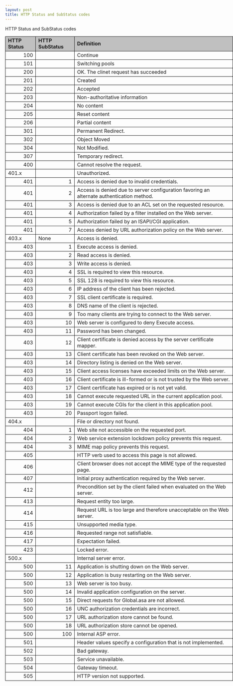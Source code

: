 ```yaml
---
layout: post
title: HTTP Status and SubStatus codes
---
```


HTTP Status and SubStatus codes

<table style="WIDTH: 549pt; BORDER-COLLAPSE: collapse" border="0" cellspacing="0" cellpadding="0" width="731" x:str="">
    <colgroup><col style="WIDTH: 63pt; mso-width-source: userset; mso-width-alt: 3072" width="84" /><col style="WIDTH: 83pt; mso-width-source: userset; mso-width-alt: 4022" width="110" /><col style="WIDTH: 403pt; mso-width-source: userset; mso-width-alt: 19638" width="537" /></colgroup>
    <tbody>
        <tr style="HEIGHT: 12.75pt" height="17">
            <td style="BORDER-BOTTOM: windowtext 0.5pt solid; BORDER-LEFT: windowtext 0.5pt solid; BACKGROUND-COLOR: silver; WIDTH: 63pt; HEIGHT: 12.75pt; BORDER-TOP: windowtext 0.5pt solid; BORDER-RIGHT: windowtext 0.5pt solid" class="xl25" height="17" width="84"><strong>HTTP Status</strong></td>
            <td style="BORDER-BOTTOM: windowtext 0.5pt solid; BORDER-LEFT: windowtext; BACKGROUND-COLOR: silver; WIDTH: 83pt; BORDER-TOP: windowtext 0.5pt solid; BORDER-RIGHT: windowtext 0.5pt solid" class="xl25" width="110"><strong>HTTP SubStatus</strong></td>
            <td style="BORDER-BOTTOM: windowtext 0.5pt solid; BORDER-LEFT: windowtext; BACKGROUND-COLOR: silver; WIDTH: 403pt; BORDER-TOP: windowtext 0.5pt solid; BORDER-RIGHT: windowtext 0.5pt solid" class="xl25" width="537"><strong>Definition</strong></td>
        </tr>
        <tr style="HEIGHT: 12.75pt" height="17">
            <td style="BORDER-BOTTOM: windowtext 0.5pt solid; BORDER-LEFT: windowtext 0.5pt solid; BACKGROUND-COLOR: transparent; HEIGHT: 12.75pt; BORDER-TOP: windowtext; BORDER-RIGHT: windowtext 0.5pt solid" class="xl24" height="17" align="right" x:num="">100</td>
            <td style="BORDER-BOTTOM: windowtext 0.5pt solid; BORDER-LEFT: windowtext; BACKGROUND-COLOR: transparent; BORDER-TOP: windowtext; BORDER-RIGHT: windowtext 0.5pt solid" class="xl24"> </td>
            <td style="BORDER-BOTTOM: windowtext 0.5pt solid; BORDER-LEFT: windowtext; BACKGROUND-COLOR: transparent; BORDER-TOP: windowtext; BORDER-RIGHT: windowtext 0.5pt solid" class="xl24">Continue</td>
        </tr>
        <tr style="HEIGHT: 12.75pt" height="17">
            <td style="BORDER-BOTTOM: windowtext 0.5pt solid; BORDER-LEFT: windowtext 0.5pt solid; BACKGROUND-COLOR: transparent; HEIGHT: 12.75pt; BORDER-TOP: windowtext; BORDER-RIGHT: windowtext 0.5pt solid" class="xl24" height="17" align="right" x:num="">101</td>
            <td style="BORDER-BOTTOM: windowtext 0.5pt solid; BORDER-LEFT: windowtext; BACKGROUND-COLOR: transparent; BORDER-TOP: windowtext; BORDER-RIGHT: windowtext 0.5pt solid" class="xl24"> </td>
            <td style="BORDER-BOTTOM: windowtext 0.5pt solid; BORDER-LEFT: windowtext; BACKGROUND-COLOR: transparent; BORDER-TOP: windowtext; BORDER-RIGHT: windowtext 0.5pt solid" class="xl24">Switching pools</td>
        </tr>
        <tr style="HEIGHT: 12.75pt" height="17">
            <td style="BORDER-BOTTOM: windowtext 0.5pt solid; BORDER-LEFT: windowtext 0.5pt solid; BACKGROUND-COLOR: transparent; HEIGHT: 12.75pt; BORDER-TOP: windowtext; BORDER-RIGHT: windowtext 0.5pt solid" class="xl24" height="17" align="right" x:num="">200</td>
            <td style="BORDER-BOTTOM: windowtext 0.5pt solid; BORDER-LEFT: windowtext; BACKGROUND-COLOR: transparent; BORDER-TOP: windowtext; BORDER-RIGHT: windowtext 0.5pt solid" class="xl24"> </td>
            <td style="BORDER-BOTTOM: windowtext 0.5pt solid; BORDER-LEFT: windowtext; BACKGROUND-COLOR: transparent; BORDER-TOP: windowtext; BORDER-RIGHT: windowtext 0.5pt solid" class="xl24">OK.<span style="mso-spacerun: yes">  </span>The clinet request has succeeded</td>
        </tr>
        <tr style="HEIGHT: 12.75pt" height="17">
            <td style="BORDER-BOTTOM: windowtext 0.5pt solid; BORDER-LEFT: windowtext 0.5pt solid; BACKGROUND-COLOR: transparent; HEIGHT: 12.75pt; BORDER-TOP: windowtext; BORDER-RIGHT: windowtext 0.5pt solid" class="xl24" height="17" align="right" x:num="">201</td>
            <td style="BORDER-BOTTOM: windowtext 0.5pt solid; BORDER-LEFT: windowtext; BACKGROUND-COLOR: transparent; BORDER-TOP: windowtext; BORDER-RIGHT: windowtext 0.5pt solid" class="xl24"> </td>
            <td style="BORDER-BOTTOM: windowtext 0.5pt solid; BORDER-LEFT: windowtext; BACKGROUND-COLOR: transparent; BORDER-TOP: windowtext; BORDER-RIGHT: windowtext 0.5pt solid" class="xl24">Created</td>
        </tr>
        <tr style="HEIGHT: 12.75pt" height="17">
            <td style="BORDER-BOTTOM: windowtext 0.5pt solid; BORDER-LEFT: windowtext 0.5pt solid; BACKGROUND-COLOR: transparent; HEIGHT: 12.75pt; BORDER-TOP: windowtext; BORDER-RIGHT: windowtext 0.5pt solid" class="xl24" height="17" align="right" x:num="">202</td>
            <td style="BORDER-BOTTOM: windowtext 0.5pt solid; BORDER-LEFT: windowtext; BACKGROUND-COLOR: transparent; BORDER-TOP: windowtext; BORDER-RIGHT: windowtext 0.5pt solid" class="xl24"> </td>
            <td style="BORDER-BOTTOM: windowtext 0.5pt solid; BORDER-LEFT: windowtext; BACKGROUND-COLOR: transparent; BORDER-TOP: windowtext; BORDER-RIGHT: windowtext 0.5pt solid" class="xl24">Accepted</td>
        </tr>
        <tr style="HEIGHT: 12.75pt" height="17">
            <td style="BORDER-BOTTOM: windowtext 0.5pt solid; BORDER-LEFT: windowtext 0.5pt solid; BACKGROUND-COLOR: transparent; HEIGHT: 12.75pt; BORDER-TOP: windowtext; BORDER-RIGHT: windowtext 0.5pt solid" class="xl24" height="17" align="right" x:num="">203</td>
            <td style="BORDER-BOTTOM: windowtext 0.5pt solid; BORDER-LEFT: windowtext; BACKGROUND-COLOR: transparent; BORDER-TOP: windowtext; BORDER-RIGHT: windowtext 0.5pt solid" class="xl24"> </td>
            <td style="BORDER-BOTTOM: windowtext 0.5pt solid; BORDER-LEFT: windowtext; BACKGROUND-COLOR: transparent; BORDER-TOP: windowtext; BORDER-RIGHT: windowtext 0.5pt solid" class="xl24">Non-authoritative information</td>
        </tr>
        <tr style="HEIGHT: 12.75pt" height="17">
            <td style="BORDER-BOTTOM: windowtext 0.5pt solid; BORDER-LEFT: windowtext 0.5pt solid; BACKGROUND-COLOR: transparent; HEIGHT: 12.75pt; BORDER-TOP: windowtext; BORDER-RIGHT: windowtext 0.5pt solid" class="xl24" height="17" align="right" x:num="">204</td>
            <td style="BORDER-BOTTOM: windowtext 0.5pt solid; BORDER-LEFT: windowtext; BACKGROUND-COLOR: transparent; BORDER-TOP: windowtext; BORDER-RIGHT: windowtext 0.5pt solid" class="xl24"> </td>
            <td style="BORDER-BOTTOM: windowtext 0.5pt solid; BORDER-LEFT: windowtext; BACKGROUND-COLOR: transparent; BORDER-TOP: windowtext; BORDER-RIGHT: windowtext 0.5pt solid" class="xl24">No content</td>
        </tr>
        <tr style="HEIGHT: 12.75pt" height="17">
            <td style="BORDER-BOTTOM: windowtext 0.5pt solid; BORDER-LEFT: windowtext 0.5pt solid; BACKGROUND-COLOR: transparent; HEIGHT: 12.75pt; BORDER-TOP: windowtext; BORDER-RIGHT: windowtext 0.5pt solid" class="xl24" height="17" align="right" x:num="">205</td>
            <td style="BORDER-BOTTOM: windowtext 0.5pt solid; BORDER-LEFT: windowtext; BACKGROUND-COLOR: transparent; BORDER-TOP: windowtext; BORDER-RIGHT: windowtext 0.5pt solid" class="xl24"> </td>
            <td style="BORDER-BOTTOM: windowtext 0.5pt solid; BORDER-LEFT: windowtext; BACKGROUND-COLOR: transparent; BORDER-TOP: windowtext; BORDER-RIGHT: windowtext 0.5pt solid" class="xl24">Reset content</td>
        </tr>
        <tr style="HEIGHT: 12.75pt" height="17">
            <td style="BORDER-BOTTOM: windowtext 0.5pt solid; BORDER-LEFT: windowtext 0.5pt solid; BACKGROUND-COLOR: transparent; HEIGHT: 12.75pt; BORDER-TOP: windowtext; BORDER-RIGHT: windowtext 0.5pt solid" class="xl24" height="17" align="right" x:num="">206</td>
            <td style="BORDER-BOTTOM: windowtext 0.5pt solid; BORDER-LEFT: windowtext; BACKGROUND-COLOR: transparent; BORDER-TOP: windowtext; BORDER-RIGHT: windowtext 0.5pt solid" class="xl24"> </td>
            <td style="BORDER-BOTTOM: windowtext 0.5pt solid; BORDER-LEFT: windowtext; BACKGROUND-COLOR: transparent; BORDER-TOP: windowtext; BORDER-RIGHT: windowtext 0.5pt solid" class="xl24">Partial content</td>
        </tr>
        <tr style="HEIGHT: 12.75pt" height="17">
            <td style="BORDER-BOTTOM: windowtext 0.5pt solid; BORDER-LEFT: windowtext 0.5pt solid; BACKGROUND-COLOR: transparent; HEIGHT: 12.75pt; BORDER-TOP: windowtext; BORDER-RIGHT: windowtext 0.5pt solid" class="xl24" height="17" align="right" x:num="">301</td>
            <td style="BORDER-BOTTOM: windowtext 0.5pt solid; BORDER-LEFT: windowtext; BACKGROUND-COLOR: transparent; BORDER-TOP: windowtext; BORDER-RIGHT: windowtext 0.5pt solid" class="xl24"> </td>
            <td style="BORDER-BOTTOM: windowtext 0.5pt solid; BORDER-LEFT: windowtext; BACKGROUND-COLOR: transparent; BORDER-TOP: windowtext; BORDER-RIGHT: windowtext 0.5pt solid" class="xl24"><span style="mso-spacerun: yes"> </span>Permanent Redirect.</td>
        </tr>
        <tr style="HEIGHT: 12.75pt" height="17">
            <td style="BORDER-BOTTOM: windowtext 0.5pt solid; BORDER-LEFT: windowtext 0.5pt solid; BACKGROUND-COLOR: transparent; HEIGHT: 12.75pt; BORDER-TOP: windowtext; BORDER-RIGHT: windowtext 0.5pt solid" class="xl24" height="17" align="right" x:num="">302</td>
            <td style="BORDER-BOTTOM: windowtext 0.5pt solid; BORDER-LEFT: windowtext; BACKGROUND-COLOR: transparent; BORDER-TOP: windowtext; BORDER-RIGHT: windowtext 0.5pt solid" class="xl24"> </td>
            <td style="BORDER-BOTTOM: windowtext 0.5pt solid; BORDER-LEFT: windowtext; BACKGROUND-COLOR: transparent; BORDER-TOP: windowtext; BORDER-RIGHT: windowtext 0.5pt solid" class="xl24"><span style="mso-spacerun: yes"> </span>Object Moved</td>
        </tr>
        <tr style="HEIGHT: 12.75pt" height="17">
            <td style="BORDER-BOTTOM: windowtext 0.5pt solid; BORDER-LEFT: windowtext 0.5pt solid; BACKGROUND-COLOR: transparent; HEIGHT: 12.75pt; BORDER-TOP: windowtext; BORDER-RIGHT: windowtext 0.5pt solid" class="xl24" height="17" align="right" x:num="">304</td>
            <td style="BORDER-BOTTOM: windowtext 0.5pt solid; BORDER-LEFT: windowtext; BACKGROUND-COLOR: transparent; BORDER-TOP: windowtext; BORDER-RIGHT: windowtext 0.5pt solid" class="xl24"> </td>
            <td style="BORDER-BOTTOM: windowtext 0.5pt solid; BORDER-LEFT: windowtext; BACKGROUND-COLOR: transparent; BORDER-TOP: windowtext; BORDER-RIGHT: windowtext 0.5pt solid" class="xl24"><span style="mso-spacerun: yes"> </span>Not Modified.</td>
        </tr>
        <tr style="HEIGHT: 12.75pt" height="17">
            <td style="BORDER-BOTTOM: windowtext 0.5pt solid; BORDER-LEFT: windowtext 0.5pt solid; BACKGROUND-COLOR: transparent; HEIGHT: 12.75pt; BORDER-TOP: windowtext; BORDER-RIGHT: windowtext 0.5pt solid" class="xl24" height="17" align="right" x:num="">307</td>
            <td style="BORDER-BOTTOM: windowtext 0.5pt solid; BORDER-LEFT: windowtext; BACKGROUND-COLOR: transparent; BORDER-TOP: windowtext; BORDER-RIGHT: windowtext 0.5pt solid" class="xl24"> </td>
            <td style="BORDER-BOTTOM: windowtext 0.5pt solid; BORDER-LEFT: windowtext; BACKGROUND-COLOR: transparent; BORDER-TOP: windowtext; BORDER-RIGHT: windowtext 0.5pt solid" class="xl24"><span style="mso-spacerun: yes"> </span>Temporary redirect.</td>
        </tr>
        <tr style="HEIGHT: 12.75pt" height="17">
            <td style="BORDER-BOTTOM: windowtext 0.5pt solid; BORDER-LEFT: windowtext 0.5pt solid; BACKGROUND-COLOR: transparent; HEIGHT: 12.75pt; BORDER-TOP: windowtext; BORDER-RIGHT: windowtext 0.5pt solid" class="xl24" height="17" align="right" x:num="">400</td>
            <td style="BORDER-BOTTOM: windowtext 0.5pt solid; BORDER-LEFT: windowtext; BACKGROUND-COLOR: transparent; BORDER-TOP: windowtext; BORDER-RIGHT: windowtext 0.5pt solid" class="xl24"><span style="mso-spacerun: yes"> </span></td>
            <td style="BORDER-BOTTOM: windowtext 0.5pt solid; BORDER-LEFT: windowtext; BACKGROUND-COLOR: transparent; BORDER-TOP: windowtext; BORDER-RIGHT: windowtext 0.5pt solid" class="xl24"><span style="mso-spacerun: yes"> </span>Cannot resolve the request.</td>
        </tr>
        <tr style="HEIGHT: 12.75pt" height="17">
            <td style="BORDER-BOTTOM: windowtext 0.5pt solid; BORDER-LEFT: windowtext 0.5pt solid; BACKGROUND-COLOR: transparent; HEIGHT: 12.75pt; BORDER-TOP: windowtext; BORDER-RIGHT: windowtext 0.5pt solid" class="xl24" height="17">401.x</td>
            <td style="BORDER-BOTTOM: windowtext 0.5pt solid; BORDER-LEFT: windowtext; BACKGROUND-COLOR: transparent; BORDER-TOP: windowtext; BORDER-RIGHT: windowtext 0.5pt solid" class="xl24"> </td>
            <td style="BORDER-BOTTOM: windowtext 0.5pt solid; BORDER-LEFT: windowtext; BACKGROUND-COLOR: transparent; BORDER-TOP: windowtext; BORDER-RIGHT: windowtext 0.5pt solid" class="xl24"><span style="mso-spacerun: yes"> </span>Unauthorized.</td>
        </tr>
        <tr style="HEIGHT: 12.75pt" height="17">
            <td style="BORDER-BOTTOM: windowtext 0.5pt solid; BORDER-LEFT: windowtext 0.5pt solid; BACKGROUND-COLOR: transparent; HEIGHT: 12.75pt; BORDER-TOP: windowtext; BORDER-RIGHT: windowtext 0.5pt solid" class="xl24" height="17" align="right" x:num="">401</td>
            <td style="BORDER-BOTTOM: windowtext 0.5pt solid; BORDER-LEFT: windowtext; BACKGROUND-COLOR: transparent; BORDER-TOP: windowtext; BORDER-RIGHT: windowtext 0.5pt solid" class="xl24" align="right" x:num="">1</td>
            <td style="BORDER-BOTTOM: windowtext 0.5pt solid; BORDER-LEFT: windowtext; BACKGROUND-COLOR: transparent; BORDER-TOP: windowtext; BORDER-RIGHT: windowtext 0.5pt solid" class="xl24"><span style="mso-spacerun: yes"> </span>Access is denied due to invalid credentials.</td>
        </tr>
        <tr style="HEIGHT: 12.75pt" height="17">
            <td style="BORDER-BOTTOM: windowtext 0.5pt solid; BORDER-LEFT: windowtext 0.5pt solid; BACKGROUND-COLOR: transparent; HEIGHT: 12.75pt; BORDER-TOP: windowtext; BORDER-RIGHT: windowtext 0.5pt solid" class="xl24" height="17" align="right" x:num="">401</td>
            <td style="BORDER-BOTTOM: windowtext 0.5pt solid; BORDER-LEFT: windowtext; BACKGROUND-COLOR: transparent; BORDER-TOP: windowtext; BORDER-RIGHT: windowtext 0.5pt solid" class="xl24" align="right" x:num="">2</td>
            <td style="BORDER-BOTTOM: windowtext 0.5pt solid; BORDER-LEFT: windowtext; BACKGROUND-COLOR: transparent; BORDER-TOP: windowtext; BORDER-RIGHT: windowtext 0.5pt solid" class="xl24"><span style="mso-spacerun: yes"> </span>Access is denied due to server configuration favoring an alternate authentication method.</td>
        </tr>
        <tr style="HEIGHT: 12.75pt" height="17">
            <td style="BORDER-BOTTOM: windowtext 0.5pt solid; BORDER-LEFT: windowtext 0.5pt solid; BACKGROUND-COLOR: transparent; HEIGHT: 12.75pt; BORDER-TOP: windowtext; BORDER-RIGHT: windowtext 0.5pt solid" class="xl24" height="17" align="right" x:num="">401</td>
            <td style="BORDER-BOTTOM: windowtext 0.5pt solid; BORDER-LEFT: windowtext; BACKGROUND-COLOR: transparent; BORDER-TOP: windowtext; BORDER-RIGHT: windowtext 0.5pt solid" class="xl24" align="right" x:num="">3</td>
            <td style="BORDER-BOTTOM: windowtext 0.5pt solid; BORDER-LEFT: windowtext; BACKGROUND-COLOR: transparent; BORDER-TOP: windowtext; BORDER-RIGHT: windowtext 0.5pt solid" class="xl24"><span style="mso-spacerun: yes"> </span>Access is denied due to an ACL set on the requested resource.</td>
        </tr>
        <tr style="HEIGHT: 12.75pt" height="17">
            <td style="BORDER-BOTTOM: windowtext 0.5pt solid; BORDER-LEFT: windowtext 0.5pt solid; BACKGROUND-COLOR: transparent; HEIGHT: 12.75pt; BORDER-TOP: windowtext; BORDER-RIGHT: windowtext 0.5pt solid" class="xl24" height="17" align="right" x:num="">401</td>
            <td style="BORDER-BOTTOM: windowtext 0.5pt solid; BORDER-LEFT: windowtext; BACKGROUND-COLOR: transparent; BORDER-TOP: windowtext; BORDER-RIGHT: windowtext 0.5pt solid" class="xl24" align="right" x:num="">4</td>
            <td style="BORDER-BOTTOM: windowtext 0.5pt solid; BORDER-LEFT: windowtext; BACKGROUND-COLOR: transparent; BORDER-TOP: windowtext; BORDER-RIGHT: windowtext 0.5pt solid" class="xl24"><span style="mso-spacerun: yes"> </span>Authorization failed by a filter installed on the Web server.</td>
        </tr>
        <tr style="HEIGHT: 12.75pt" height="17">
            <td style="BORDER-BOTTOM: windowtext 0.5pt solid; BORDER-LEFT: windowtext 0.5pt solid; BACKGROUND-COLOR: transparent; HEIGHT: 12.75pt; BORDER-TOP: windowtext; BORDER-RIGHT: windowtext 0.5pt solid" class="xl24" height="17" align="right" x:num="">401</td>
            <td style="BORDER-BOTTOM: windowtext 0.5pt solid; BORDER-LEFT: windowtext; BACKGROUND-COLOR: transparent; BORDER-TOP: windowtext; BORDER-RIGHT: windowtext 0.5pt solid" class="xl24" align="right" x:num="">5</td>
            <td style="BORDER-BOTTOM: windowtext 0.5pt solid; BORDER-LEFT: windowtext; BACKGROUND-COLOR: transparent; BORDER-TOP: windowtext; BORDER-RIGHT: windowtext 0.5pt solid" class="xl24"><span style="mso-spacerun: yes"> </span>Authorization failed by an ISAPI/CGI application.</td>
        </tr>
        <tr style="HEIGHT: 12.75pt" height="17">
            <td style="BORDER-BOTTOM: windowtext 0.5pt solid; BORDER-LEFT: windowtext 0.5pt solid; BACKGROUND-COLOR: transparent; HEIGHT: 12.75pt; BORDER-TOP: windowtext; BORDER-RIGHT: windowtext 0.5pt solid" class="xl24" height="17" align="right" x:num="">401</td>
            <td style="BORDER-BOTTOM: windowtext 0.5pt solid; BORDER-LEFT: windowtext; BACKGROUND-COLOR: transparent; BORDER-TOP: windowtext; BORDER-RIGHT: windowtext 0.5pt solid" class="xl24" align="right" x:num="">7</td>
            <td style="BORDER-BOTTOM: windowtext 0.5pt solid; BORDER-LEFT: windowtext; BACKGROUND-COLOR: transparent; BORDER-TOP: windowtext; BORDER-RIGHT: windowtext 0.5pt solid" class="xl24"><span style="mso-spacerun: yes"> </span>Access denied by URL authorization policy on the Web server.</td>
        </tr>
        <tr style="HEIGHT: 12.75pt" height="17">
            <td style="BORDER-BOTTOM: windowtext 0.5pt solid; BORDER-LEFT: windowtext 0.5pt solid; BACKGROUND-COLOR: transparent; HEIGHT: 12.75pt; BORDER-TOP: windowtext; BORDER-RIGHT: windowtext 0.5pt solid" class="xl24" height="17">403.x</td>
            <td style="BORDER-BOTTOM: windowtext 0.5pt solid; BORDER-LEFT: windowtext; BACKGROUND-COLOR: transparent; BORDER-TOP: windowtext; BORDER-RIGHT: windowtext 0.5pt solid" class="xl24">None</td>
            <td style="BORDER-BOTTOM: windowtext 0.5pt solid; BORDER-LEFT: windowtext; BACKGROUND-COLOR: transparent; BORDER-TOP: windowtext; BORDER-RIGHT: windowtext 0.5pt solid" class="xl24"><span style="mso-spacerun: yes"> </span>Access is denied.</td>
        </tr>
        <tr style="HEIGHT: 12.75pt" height="17">
            <td style="BORDER-BOTTOM: windowtext 0.5pt solid; BORDER-LEFT: windowtext 0.5pt solid; BACKGROUND-COLOR: transparent; HEIGHT: 12.75pt; BORDER-TOP: windowtext; BORDER-RIGHT: windowtext 0.5pt solid" class="xl24" height="17" align="right" x:num="">403</td>
            <td style="BORDER-BOTTOM: windowtext 0.5pt solid; BORDER-LEFT: windowtext; BACKGROUND-COLOR: transparent; BORDER-TOP: windowtext; BORDER-RIGHT: windowtext 0.5pt solid" class="xl24" align="right" x:num="">1</td>
            <td style="BORDER-BOTTOM: windowtext 0.5pt solid; BORDER-LEFT: windowtext; BACKGROUND-COLOR: transparent; BORDER-TOP: windowtext; BORDER-RIGHT: windowtext 0.5pt solid" class="xl24"><span style="mso-spacerun: yes"> </span>Execute access is denied.</td>
        </tr>
        <tr style="HEIGHT: 12.75pt" height="17">
            <td style="BORDER-BOTTOM: windowtext 0.5pt solid; BORDER-LEFT: windowtext 0.5pt solid; BACKGROUND-COLOR: transparent; HEIGHT: 12.75pt; BORDER-TOP: windowtext; BORDER-RIGHT: windowtext 0.5pt solid" class="xl24" height="17" align="right" x:num="">403</td>
            <td style="BORDER-BOTTOM: windowtext 0.5pt solid; BORDER-LEFT: windowtext; BACKGROUND-COLOR: transparent; BORDER-TOP: windowtext; BORDER-RIGHT: windowtext 0.5pt solid" class="xl24" align="right" x:num="">2</td>
            <td style="BORDER-BOTTOM: windowtext 0.5pt solid; BORDER-LEFT: windowtext; BACKGROUND-COLOR: transparent; BORDER-TOP: windowtext; BORDER-RIGHT: windowtext 0.5pt solid" class="xl24"><span style="mso-spacerun: yes"> </span>Read access is denied.</td>
        </tr>
        <tr style="HEIGHT: 12.75pt" height="17">
            <td style="BORDER-BOTTOM: windowtext 0.5pt solid; BORDER-LEFT: windowtext 0.5pt solid; BACKGROUND-COLOR: transparent; HEIGHT: 12.75pt; BORDER-TOP: windowtext; BORDER-RIGHT: windowtext 0.5pt solid" class="xl24" height="17" align="right" x:num="">403</td>
            <td style="BORDER-BOTTOM: windowtext 0.5pt solid; BORDER-LEFT: windowtext; BACKGROUND-COLOR: transparent; BORDER-TOP: windowtext; BORDER-RIGHT: windowtext 0.5pt solid" class="xl24" align="right" x:num="">3</td>
            <td style="BORDER-BOTTOM: windowtext 0.5pt solid; BORDER-LEFT: windowtext; BACKGROUND-COLOR: transparent; BORDER-TOP: windowtext; BORDER-RIGHT: windowtext 0.5pt solid" class="xl24"><span style="mso-spacerun: yes"> </span>Write access is denied.</td>
        </tr>
        <tr style="HEIGHT: 12.75pt" height="17">
            <td style="BORDER-BOTTOM: windowtext 0.5pt solid; BORDER-LEFT: windowtext 0.5pt solid; BACKGROUND-COLOR: transparent; HEIGHT: 12.75pt; BORDER-TOP: windowtext; BORDER-RIGHT: windowtext 0.5pt solid" class="xl24" height="17" align="right" x:num="">403</td>
            <td style="BORDER-BOTTOM: windowtext 0.5pt solid; BORDER-LEFT: windowtext; BACKGROUND-COLOR: transparent; BORDER-TOP: windowtext; BORDER-RIGHT: windowtext 0.5pt solid" class="xl24" align="right" x:num="">4</td>
            <td style="BORDER-BOTTOM: windowtext 0.5pt solid; BORDER-LEFT: windowtext; BACKGROUND-COLOR: transparent; BORDER-TOP: windowtext; BORDER-RIGHT: windowtext 0.5pt solid" class="xl24"><span style="mso-spacerun: yes"> </span>SSL is required to view this resource.</td>
        </tr>
        <tr style="HEIGHT: 12.75pt" height="17">
            <td style="BORDER-BOTTOM: windowtext 0.5pt solid; BORDER-LEFT: windowtext 0.5pt solid; BACKGROUND-COLOR: transparent; HEIGHT: 12.75pt; BORDER-TOP: windowtext; BORDER-RIGHT: windowtext 0.5pt solid" class="xl24" height="17" align="right" x:num="">403</td>
            <td style="BORDER-BOTTOM: windowtext 0.5pt solid; BORDER-LEFT: windowtext; BACKGROUND-COLOR: transparent; BORDER-TOP: windowtext; BORDER-RIGHT: windowtext 0.5pt solid" class="xl24" align="right" x:num="">5</td>
            <td style="BORDER-BOTTOM: windowtext 0.5pt solid; BORDER-LEFT: windowtext; BACKGROUND-COLOR: transparent; BORDER-TOP: windowtext; BORDER-RIGHT: windowtext 0.5pt solid" class="xl24"><span style="mso-spacerun: yes"> </span>SSL 128 is required to view this resource.</td>
        </tr>
        <tr style="HEIGHT: 12.75pt" height="17">
            <td style="BORDER-BOTTOM: windowtext 0.5pt solid; BORDER-LEFT: windowtext 0.5pt solid; BACKGROUND-COLOR: transparent; HEIGHT: 12.75pt; BORDER-TOP: windowtext; BORDER-RIGHT: windowtext 0.5pt solid" class="xl24" height="17" align="right" x:num="">403</td>
            <td style="BORDER-BOTTOM: windowtext 0.5pt solid; BORDER-LEFT: windowtext; BACKGROUND-COLOR: transparent; BORDER-TOP: windowtext; BORDER-RIGHT: windowtext 0.5pt solid" class="xl24" align="right" x:num="">6</td>
            <td style="BORDER-BOTTOM: windowtext 0.5pt solid; BORDER-LEFT: windowtext; BACKGROUND-COLOR: transparent; BORDER-TOP: windowtext; BORDER-RIGHT: windowtext 0.5pt solid" class="xl24"><span style="mso-spacerun: yes"> </span>IP address of the client has been rejected.</td>
        </tr>
        <tr style="HEIGHT: 12.75pt" height="17">
            <td style="BORDER-BOTTOM: windowtext 0.5pt solid; BORDER-LEFT: windowtext 0.5pt solid; BACKGROUND-COLOR: transparent; HEIGHT: 12.75pt; BORDER-TOP: windowtext; BORDER-RIGHT: windowtext 0.5pt solid" class="xl24" height="17" align="right" x:num="">403</td>
            <td style="BORDER-BOTTOM: windowtext 0.5pt solid; BORDER-LEFT: windowtext; BACKGROUND-COLOR: transparent; BORDER-TOP: windowtext; BORDER-RIGHT: windowtext 0.5pt solid" class="xl24" align="right" x:num="">7</td>
            <td style="BORDER-BOTTOM: windowtext 0.5pt solid; BORDER-LEFT: windowtext; BACKGROUND-COLOR: transparent; BORDER-TOP: windowtext; BORDER-RIGHT: windowtext 0.5pt solid" class="xl24"><span style="mso-spacerun: yes"> </span>SSL client certificate is required.</td>
        </tr>
        <tr style="HEIGHT: 12.75pt" height="17">
            <td style="BORDER-BOTTOM: windowtext 0.5pt solid; BORDER-LEFT: windowtext 0.5pt solid; BACKGROUND-COLOR: transparent; HEIGHT: 12.75pt; BORDER-TOP: windowtext; BORDER-RIGHT: windowtext 0.5pt solid" class="xl24" height="17" align="right" x:num="">403</td>
            <td style="BORDER-BOTTOM: windowtext 0.5pt solid; BORDER-LEFT: windowtext; BACKGROUND-COLOR: transparent; BORDER-TOP: windowtext; BORDER-RIGHT: windowtext 0.5pt solid" class="xl24" align="right" x:num="">8</td>
            <td style="BORDER-BOTTOM: windowtext 0.5pt solid; BORDER-LEFT: windowtext; BACKGROUND-COLOR: transparent; BORDER-TOP: windowtext; BORDER-RIGHT: windowtext 0.5pt solid" class="xl24"><span style="mso-spacerun: yes"> </span>DNS name of the client is rejected.</td>
        </tr>
        <tr style="HEIGHT: 12.75pt" height="17">
            <td style="BORDER-BOTTOM: windowtext 0.5pt solid; BORDER-LEFT: windowtext 0.5pt solid; BACKGROUND-COLOR: transparent; HEIGHT: 12.75pt; BORDER-TOP: windowtext; BORDER-RIGHT: windowtext 0.5pt solid" class="xl24" height="17" align="right" x:num="">403</td>
            <td style="BORDER-BOTTOM: windowtext 0.5pt solid; BORDER-LEFT: windowtext; BACKGROUND-COLOR: transparent; BORDER-TOP: windowtext; BORDER-RIGHT: windowtext 0.5pt solid" class="xl24" align="right" x:num="">9</td>
            <td style="BORDER-BOTTOM: windowtext 0.5pt solid; BORDER-LEFT: windowtext; BACKGROUND-COLOR: transparent; BORDER-TOP: windowtext; BORDER-RIGHT: windowtext 0.5pt solid" class="xl24"><span style="mso-spacerun: yes"> </span>Too many clients are trying to connect to the Web server.</td>
        </tr>
        <tr style="HEIGHT: 12.75pt" height="17">
            <td style="BORDER-BOTTOM: windowtext 0.5pt solid; BORDER-LEFT: windowtext 0.5pt solid; BACKGROUND-COLOR: transparent; HEIGHT: 12.75pt; BORDER-TOP: windowtext; BORDER-RIGHT: windowtext 0.5pt solid" class="xl24" height="17" align="right" x:num="">403</td>
            <td style="BORDER-BOTTOM: windowtext 0.5pt solid; BORDER-LEFT: windowtext; BACKGROUND-COLOR: transparent; BORDER-TOP: windowtext; BORDER-RIGHT: windowtext 0.5pt solid" class="xl24" align="right" x:num="">10</td>
            <td style="BORDER-BOTTOM: windowtext 0.5pt solid; BORDER-LEFT: windowtext; BACKGROUND-COLOR: transparent; BORDER-TOP: windowtext; BORDER-RIGHT: windowtext 0.5pt solid" class="xl24"><span style="mso-spacerun: yes"> </span>Web server is configured to deny Execute access.</td>
        </tr>
        <tr style="HEIGHT: 12.75pt" height="17">
            <td style="BORDER-BOTTOM: windowtext 0.5pt solid; BORDER-LEFT: windowtext 0.5pt solid; BACKGROUND-COLOR: transparent; HEIGHT: 12.75pt; BORDER-TOP: windowtext; BORDER-RIGHT: windowtext 0.5pt solid" class="xl24" height="17" align="right" x:num="">403</td>
            <td style="BORDER-BOTTOM: windowtext 0.5pt solid; BORDER-LEFT: windowtext; BACKGROUND-COLOR: transparent; BORDER-TOP: windowtext; BORDER-RIGHT: windowtext 0.5pt solid" class="xl24" align="right" x:num="">11</td>
            <td style="BORDER-BOTTOM: windowtext 0.5pt solid; BORDER-LEFT: windowtext; BACKGROUND-COLOR: transparent; BORDER-TOP: windowtext; BORDER-RIGHT: windowtext 0.5pt solid" class="xl24"><span style="mso-spacerun: yes"> </span>Password has been changed.</td>
        </tr>
        <tr style="HEIGHT: 12.75pt" height="17">
            <td style="BORDER-BOTTOM: windowtext 0.5pt solid; BORDER-LEFT: windowtext 0.5pt solid; BACKGROUND-COLOR: transparent; HEIGHT: 12.75pt; BORDER-TOP: windowtext; BORDER-RIGHT: windowtext 0.5pt solid" class="xl24" height="17" align="right" x:num="">403</td>
            <td style="BORDER-BOTTOM: windowtext 0.5pt solid; BORDER-LEFT: windowtext; BACKGROUND-COLOR: transparent; BORDER-TOP: windowtext; BORDER-RIGHT: windowtext 0.5pt solid" class="xl24" align="right" x:num="">12</td>
            <td style="BORDER-BOTTOM: windowtext 0.5pt solid; BORDER-LEFT: windowtext; BACKGROUND-COLOR: transparent; BORDER-TOP: windowtext; BORDER-RIGHT: windowtext 0.5pt solid" class="xl24"><span style="mso-spacerun: yes"> </span>Client certificate is denied access by the server certificate mapper.</td>
        </tr>
        <tr style="HEIGHT: 12.75pt" height="17">
            <td style="BORDER-BOTTOM: windowtext 0.5pt solid; BORDER-LEFT: windowtext 0.5pt solid; BACKGROUND-COLOR: transparent; HEIGHT: 12.75pt; BORDER-TOP: windowtext; BORDER-RIGHT: windowtext 0.5pt solid" class="xl24" height="17" align="right" x:num="">403</td>
            <td style="BORDER-BOTTOM: windowtext 0.5pt solid; BORDER-LEFT: windowtext; BACKGROUND-COLOR: transparent; BORDER-TOP: windowtext; BORDER-RIGHT: windowtext 0.5pt solid" class="xl24" align="right" x:num="">13</td>
            <td style="BORDER-BOTTOM: windowtext 0.5pt solid; BORDER-LEFT: windowtext; BACKGROUND-COLOR: transparent; BORDER-TOP: windowtext; BORDER-RIGHT: windowtext 0.5pt solid" class="xl24"><span style="mso-spacerun: yes"> </span>Client certificate has been revoked on the Web server.</td>
        </tr>
        <tr style="HEIGHT: 12.75pt" height="17">
            <td style="BORDER-BOTTOM: windowtext 0.5pt solid; BORDER-LEFT: windowtext 0.5pt solid; BACKGROUND-COLOR: transparent; HEIGHT: 12.75pt; BORDER-TOP: windowtext; BORDER-RIGHT: windowtext 0.5pt solid" class="xl24" height="17" align="right" x:num="">403</td>
            <td style="BORDER-BOTTOM: windowtext 0.5pt solid; BORDER-LEFT: windowtext; BACKGROUND-COLOR: transparent; BORDER-TOP: windowtext; BORDER-RIGHT: windowtext 0.5pt solid" class="xl24" align="right" x:num="">14</td>
            <td style="BORDER-BOTTOM: windowtext 0.5pt solid; BORDER-LEFT: windowtext; BACKGROUND-COLOR: transparent; BORDER-TOP: windowtext; BORDER-RIGHT: windowtext 0.5pt solid" class="xl24"><span style="mso-spacerun: yes"> </span>Directory listing is denied on the Web server.</td>
        </tr>
        <tr style="HEIGHT: 12.75pt" height="17">
            <td style="BORDER-BOTTOM: windowtext 0.5pt solid; BORDER-LEFT: windowtext 0.5pt solid; BACKGROUND-COLOR: transparent; HEIGHT: 12.75pt; BORDER-TOP: windowtext; BORDER-RIGHT: windowtext 0.5pt solid" class="xl24" height="17" align="right" x:num="">403</td>
            <td style="BORDER-BOTTOM: windowtext 0.5pt solid; BORDER-LEFT: windowtext; BACKGROUND-COLOR: transparent; BORDER-TOP: windowtext; BORDER-RIGHT: windowtext 0.5pt solid" class="xl24" align="right" x:num="">15</td>
            <td style="BORDER-BOTTOM: windowtext 0.5pt solid; BORDER-LEFT: windowtext; BACKGROUND-COLOR: transparent; BORDER-TOP: windowtext; BORDER-RIGHT: windowtext 0.5pt solid" class="xl24"><span style="mso-spacerun: yes"> </span>Client access licenses have exceeded limits on the Web server.</td>
        </tr>
        <tr style="HEIGHT: 12.75pt" height="17">
            <td style="BORDER-BOTTOM: windowtext 0.5pt solid; BORDER-LEFT: windowtext 0.5pt solid; BACKGROUND-COLOR: transparent; HEIGHT: 12.75pt; BORDER-TOP: windowtext; BORDER-RIGHT: windowtext 0.5pt solid" class="xl24" height="17" align="right" x:num="">403</td>
            <td style="BORDER-BOTTOM: windowtext 0.5pt solid; BORDER-LEFT: windowtext; BACKGROUND-COLOR: transparent; BORDER-TOP: windowtext; BORDER-RIGHT: windowtext 0.5pt solid" class="xl24" align="right" x:num="">16</td>
            <td style="BORDER-BOTTOM: windowtext 0.5pt solid; BORDER-LEFT: windowtext; BACKGROUND-COLOR: transparent; BORDER-TOP: windowtext; BORDER-RIGHT: windowtext 0.5pt solid" class="xl24"><span style="mso-spacerun: yes"> </span>Client certificate is ill-formed or is not trusted by the Web server.</td>
        </tr>
        <tr style="HEIGHT: 12.75pt" height="17">
            <td style="BORDER-BOTTOM: windowtext 0.5pt solid; BORDER-LEFT: windowtext 0.5pt solid; BACKGROUND-COLOR: transparent; HEIGHT: 12.75pt; BORDER-TOP: windowtext; BORDER-RIGHT: windowtext 0.5pt solid" class="xl24" height="17" align="right" x:num="">403</td>
            <td style="BORDER-BOTTOM: windowtext 0.5pt solid; BORDER-LEFT: windowtext; BACKGROUND-COLOR: transparent; BORDER-TOP: windowtext; BORDER-RIGHT: windowtext 0.5pt solid" class="xl24" align="right" x:num="">17</td>
            <td style="BORDER-BOTTOM: windowtext 0.5pt solid; BORDER-LEFT: windowtext; BACKGROUND-COLOR: transparent; BORDER-TOP: windowtext; BORDER-RIGHT: windowtext 0.5pt solid" class="xl24"><span style="mso-spacerun: yes"> </span>Client certificate has expired or is not yet valid.</td>
        </tr>
        <tr style="HEIGHT: 12.75pt" height="17">
            <td style="BORDER-BOTTOM: windowtext 0.5pt solid; BORDER-LEFT: windowtext 0.5pt solid; BACKGROUND-COLOR: transparent; HEIGHT: 12.75pt; BORDER-TOP: windowtext; BORDER-RIGHT: windowtext 0.5pt solid" class="xl24" height="17" align="right" x:num="">403</td>
            <td style="BORDER-BOTTOM: windowtext 0.5pt solid; BORDER-LEFT: windowtext; BACKGROUND-COLOR: transparent; BORDER-TOP: windowtext; BORDER-RIGHT: windowtext 0.5pt solid" class="xl24" align="right" x:num="">18</td>
            <td style="BORDER-BOTTOM: windowtext 0.5pt solid; BORDER-LEFT: windowtext; BACKGROUND-COLOR: transparent; BORDER-TOP: windowtext; BORDER-RIGHT: windowtext 0.5pt solid" class="xl24"><span style="mso-spacerun: yes"> </span>Cannot execute requested URL in the current application pool.</td>
        </tr>
        <tr style="HEIGHT: 12.75pt" height="17">
            <td style="BORDER-BOTTOM: windowtext 0.5pt solid; BORDER-LEFT: windowtext 0.5pt solid; BACKGROUND-COLOR: transparent; HEIGHT: 12.75pt; BORDER-TOP: windowtext; BORDER-RIGHT: windowtext 0.5pt solid" class="xl24" height="17" align="right" x:num="">403</td>
            <td style="BORDER-BOTTOM: windowtext 0.5pt solid; BORDER-LEFT: windowtext; BACKGROUND-COLOR: transparent; BORDER-TOP: windowtext; BORDER-RIGHT: windowtext 0.5pt solid" class="xl24" align="right" x:num="">19</td>
            <td style="BORDER-BOTTOM: windowtext 0.5pt solid; BORDER-LEFT: windowtext; BACKGROUND-COLOR: transparent; BORDER-TOP: windowtext; BORDER-RIGHT: windowtext 0.5pt solid" class="xl24"><span style="mso-spacerun: yes"> </span>Cannot execute CGIs for the client in this application pool.</td>
        </tr>
        <tr style="HEIGHT: 12.75pt" height="17">
            <td style="BORDER-BOTTOM: windowtext 0.5pt solid; BORDER-LEFT: windowtext 0.5pt solid; BACKGROUND-COLOR: transparent; HEIGHT: 12.75pt; BORDER-TOP: windowtext; BORDER-RIGHT: windowtext 0.5pt solid" class="xl24" height="17" align="right" x:num="">403</td>
            <td style="BORDER-BOTTOM: windowtext 0.5pt solid; BORDER-LEFT: windowtext; BACKGROUND-COLOR: transparent; BORDER-TOP: windowtext; BORDER-RIGHT: windowtext 0.5pt solid" class="xl24" align="right" x:num="">20</td>
            <td style="BORDER-BOTTOM: windowtext 0.5pt solid; BORDER-LEFT: windowtext; BACKGROUND-COLOR: transparent; BORDER-TOP: windowtext; BORDER-RIGHT: windowtext 0.5pt solid" class="xl24"><span style="mso-spacerun: yes"> </span>Passport logon failed.</td>
        </tr>
        <tr style="HEIGHT: 12.75pt" height="17">
            <td style="BORDER-BOTTOM: windowtext 0.5pt solid; BORDER-LEFT: windowtext 0.5pt solid; BACKGROUND-COLOR: transparent; HEIGHT: 12.75pt; BORDER-TOP: windowtext; BORDER-RIGHT: windowtext 0.5pt solid" class="xl24" height="17">404.x</td>
            <td style="BORDER-BOTTOM: windowtext 0.5pt solid; BORDER-LEFT: windowtext; BACKGROUND-COLOR: transparent; BORDER-TOP: windowtext; BORDER-RIGHT: windowtext 0.5pt solid" class="xl24"> </td>
            <td style="BORDER-BOTTOM: windowtext 0.5pt solid; BORDER-LEFT: windowtext; BACKGROUND-COLOR: transparent; BORDER-TOP: windowtext; BORDER-RIGHT: windowtext 0.5pt solid" class="xl24"><span style="mso-spacerun: yes"> </span>File or directory not found.</td>
        </tr>
        <tr style="HEIGHT: 12.75pt" height="17">
            <td style="BORDER-BOTTOM: windowtext 0.5pt solid; BORDER-LEFT: windowtext 0.5pt solid; BACKGROUND-COLOR: transparent; HEIGHT: 12.75pt; BORDER-TOP: windowtext; BORDER-RIGHT: windowtext 0.5pt solid" class="xl24" height="17" align="right" x:num="">404</td>
            <td style="BORDER-BOTTOM: windowtext 0.5pt solid; BORDER-LEFT: windowtext; BACKGROUND-COLOR: transparent; BORDER-TOP: windowtext; BORDER-RIGHT: windowtext 0.5pt solid" class="xl24" align="right" x:num="">1</td>
            <td style="BORDER-BOTTOM: windowtext 0.5pt solid; BORDER-LEFT: windowtext; BACKGROUND-COLOR: transparent; BORDER-TOP: windowtext; BORDER-RIGHT: windowtext 0.5pt solid" class="xl24"><span style="mso-spacerun: yes"> </span>Web site not accessible on the requested port.</td>
        </tr>
        <tr style="HEIGHT: 12.75pt" height="17">
            <td style="BORDER-BOTTOM: windowtext 0.5pt solid; BORDER-LEFT: windowtext 0.5pt solid; BACKGROUND-COLOR: transparent; HEIGHT: 12.75pt; BORDER-TOP: windowtext; BORDER-RIGHT: windowtext 0.5pt solid" class="xl24" height="17" align="right" x:num="">404</td>
            <td style="BORDER-BOTTOM: windowtext 0.5pt solid; BORDER-LEFT: windowtext; BACKGROUND-COLOR: transparent; BORDER-TOP: windowtext; BORDER-RIGHT: windowtext 0.5pt solid" class="xl24" align="right" x:num="">2</td>
            <td style="BORDER-BOTTOM: windowtext 0.5pt solid; BORDER-LEFT: windowtext; BACKGROUND-COLOR: transparent; BORDER-TOP: windowtext; BORDER-RIGHT: windowtext 0.5pt solid" class="xl24"><span style="mso-spacerun: yes"> </span>Web service extension lockdown policy prevents this request.</td>
        </tr>
        <tr style="HEIGHT: 12.75pt" height="17">
            <td style="BORDER-BOTTOM: windowtext 0.5pt solid; BORDER-LEFT: windowtext 0.5pt solid; BACKGROUND-COLOR: transparent; HEIGHT: 12.75pt; BORDER-TOP: windowtext; BORDER-RIGHT: windowtext 0.5pt solid" class="xl24" height="17" align="right" x:num="">404</td>
            <td style="BORDER-BOTTOM: windowtext 0.5pt solid; BORDER-LEFT: windowtext; BACKGROUND-COLOR: transparent; BORDER-TOP: windowtext; BORDER-RIGHT: windowtext 0.5pt solid" class="xl24" align="right" x:num="">3</td>
            <td style="BORDER-BOTTOM: windowtext 0.5pt solid; BORDER-LEFT: windowtext; BACKGROUND-COLOR: transparent; BORDER-TOP: windowtext; BORDER-RIGHT: windowtext 0.5pt solid" class="xl24"><span style="mso-spacerun: yes"> </span>MIME map policy prevents this request.</td>
        </tr>
        <tr style="HEIGHT: 12.75pt" height="17">
            <td style="BORDER-BOTTOM: windowtext 0.5pt solid; BORDER-LEFT: windowtext 0.5pt solid; BACKGROUND-COLOR: transparent; HEIGHT: 12.75pt; BORDER-TOP: windowtext; BORDER-RIGHT: windowtext 0.5pt solid" class="xl24" height="17" align="right" x:num="">405</td>
            <td style="BORDER-BOTTOM: windowtext 0.5pt solid; BORDER-LEFT: windowtext; BACKGROUND-COLOR: transparent; BORDER-TOP: windowtext; BORDER-RIGHT: windowtext 0.5pt solid" class="xl24"> </td>
            <td style="BORDER-BOTTOM: windowtext 0.5pt solid; BORDER-LEFT: windowtext; BACKGROUND-COLOR: transparent; BORDER-TOP: windowtext; BORDER-RIGHT: windowtext 0.5pt solid" class="xl24"><span style="mso-spacerun: yes"> </span>HTTP verb used to access this page is not allowed.</td>
        </tr>
        <tr style="HEIGHT: 12.75pt" height="17">
            <td style="BORDER-BOTTOM: windowtext 0.5pt solid; BORDER-LEFT: windowtext 0.5pt solid; BACKGROUND-COLOR: transparent; HEIGHT: 12.75pt; BORDER-TOP: windowtext; BORDER-RIGHT: windowtext 0.5pt solid" class="xl24" height="17" align="right" x:num="">406</td>
            <td style="BORDER-BOTTOM: windowtext 0.5pt solid; BORDER-LEFT: windowtext; BACKGROUND-COLOR: transparent; BORDER-TOP: windowtext; BORDER-RIGHT: windowtext 0.5pt solid" class="xl24"> </td>
            <td style="BORDER-BOTTOM: windowtext 0.5pt solid; BORDER-LEFT: windowtext; BACKGROUND-COLOR: transparent; BORDER-TOP: windowtext; BORDER-RIGHT: windowtext 0.5pt solid" class="xl24"><span style="mso-spacerun: yes"> </span>Client browser does not accept the MIME type of the requested page.</td>
        </tr>
        <tr style="HEIGHT: 12.75pt" height="17">
            <td style="BORDER-BOTTOM: windowtext 0.5pt solid; BORDER-LEFT: windowtext 0.5pt solid; BACKGROUND-COLOR: transparent; HEIGHT: 12.75pt; BORDER-TOP: windowtext; BORDER-RIGHT: windowtext 0.5pt solid" class="xl24" height="17" align="right" x:num="">407</td>
            <td style="BORDER-BOTTOM: windowtext 0.5pt solid; BORDER-LEFT: windowtext; BACKGROUND-COLOR: transparent; BORDER-TOP: windowtext; BORDER-RIGHT: windowtext 0.5pt solid" class="xl24"> </td>
            <td style="BORDER-BOTTOM: windowtext 0.5pt solid; BORDER-LEFT: windowtext; BACKGROUND-COLOR: transparent; BORDER-TOP: windowtext; BORDER-RIGHT: windowtext 0.5pt solid" class="xl24"><span style="mso-spacerun: yes"> </span>Initial proxy authentication required by the Web server.</td>
        </tr>
        <tr style="HEIGHT: 12.75pt" height="17">
            <td style="BORDER-BOTTOM: windowtext 0.5pt solid; BORDER-LEFT: windowtext 0.5pt solid; BACKGROUND-COLOR: transparent; HEIGHT: 12.75pt; BORDER-TOP: windowtext; BORDER-RIGHT: windowtext 0.5pt solid" class="xl24" height="17" align="right" x:num="">412</td>
            <td style="BORDER-BOTTOM: windowtext 0.5pt solid; BORDER-LEFT: windowtext; BACKGROUND-COLOR: transparent; BORDER-TOP: windowtext; BORDER-RIGHT: windowtext 0.5pt solid" class="xl24"> </td>
            <td style="BORDER-BOTTOM: windowtext 0.5pt solid; BORDER-LEFT: windowtext; BACKGROUND-COLOR: transparent; BORDER-TOP: windowtext; BORDER-RIGHT: windowtext 0.5pt solid" class="xl24"><span style="mso-spacerun: yes"> </span>Precondition set by the client failed when evaluated on the Web server.</td>
        </tr>
        <tr style="HEIGHT: 12.75pt" height="17">
            <td style="BORDER-BOTTOM: windowtext 0.5pt solid; BORDER-LEFT: windowtext 0.5pt solid; BACKGROUND-COLOR: transparent; HEIGHT: 12.75pt; BORDER-TOP: windowtext; BORDER-RIGHT: windowtext 0.5pt solid" class="xl24" height="17" align="right" x:num="">413</td>
            <td style="BORDER-BOTTOM: windowtext 0.5pt solid; BORDER-LEFT: windowtext; BACKGROUND-COLOR: transparent; BORDER-TOP: windowtext; BORDER-RIGHT: windowtext 0.5pt solid" class="xl24"> </td>
            <td style="BORDER-BOTTOM: windowtext 0.5pt solid; BORDER-LEFT: windowtext; BACKGROUND-COLOR: transparent; BORDER-TOP: windowtext; BORDER-RIGHT: windowtext 0.5pt solid" class="xl24"><span style="mso-spacerun: yes"> </span>Request entity too large.</td>
        </tr>
        <tr style="HEIGHT: 12.75pt" height="17">
            <td style="BORDER-BOTTOM: windowtext 0.5pt solid; BORDER-LEFT: windowtext 0.5pt solid; BACKGROUND-COLOR: transparent; HEIGHT: 12.75pt; BORDER-TOP: windowtext; BORDER-RIGHT: windowtext 0.5pt solid" class="xl24" height="17" align="right" x:num="">414</td>
            <td style="BORDER-BOTTOM: windowtext 0.5pt solid; BORDER-LEFT: windowtext; BACKGROUND-COLOR: transparent; BORDER-TOP: windowtext; BORDER-RIGHT: windowtext 0.5pt solid" class="xl24"> </td>
            <td style="BORDER-BOTTOM: windowtext 0.5pt solid; BORDER-LEFT: windowtext; BACKGROUND-COLOR: transparent; BORDER-TOP: windowtext; BORDER-RIGHT: windowtext 0.5pt solid" class="xl24"><span style="mso-spacerun: yes"> </span>Request URL is too large and therefore unacceptable on the Web server.</td>
        </tr>
        <tr style="HEIGHT: 12.75pt" height="17">
            <td style="BORDER-BOTTOM: windowtext 0.5pt solid; BORDER-LEFT: windowtext 0.5pt solid; BACKGROUND-COLOR: transparent; HEIGHT: 12.75pt; BORDER-TOP: windowtext; BORDER-RIGHT: windowtext 0.5pt solid" class="xl24" height="17" align="right" x:num="">415</td>
            <td style="BORDER-BOTTOM: windowtext 0.5pt solid; BORDER-LEFT: windowtext; BACKGROUND-COLOR: transparent; BORDER-TOP: windowtext; BORDER-RIGHT: windowtext 0.5pt solid" class="xl24"> </td>
            <td style="BORDER-BOTTOM: windowtext 0.5pt solid; BORDER-LEFT: windowtext; BACKGROUND-COLOR: transparent; BORDER-TOP: windowtext; BORDER-RIGHT: windowtext 0.5pt solid" class="xl24"><span style="mso-spacerun: yes"> </span>Unsupported media type.</td>
        </tr>
        <tr style="HEIGHT: 12.75pt" height="17">
            <td style="BORDER-BOTTOM: windowtext 0.5pt solid; BORDER-LEFT: windowtext 0.5pt solid; BACKGROUND-COLOR: transparent; HEIGHT: 12.75pt; BORDER-TOP: windowtext; BORDER-RIGHT: windowtext 0.5pt solid" class="xl24" height="17" align="right" x:num="">416</td>
            <td style="BORDER-BOTTOM: windowtext 0.5pt solid; BORDER-LEFT: windowtext; BACKGROUND-COLOR: transparent; BORDER-TOP: windowtext; BORDER-RIGHT: windowtext 0.5pt solid" class="xl24"> </td>
            <td style="BORDER-BOTTOM: windowtext 0.5pt solid; BORDER-LEFT: windowtext; BACKGROUND-COLOR: transparent; BORDER-TOP: windowtext; BORDER-RIGHT: windowtext 0.5pt solid" class="xl24"><span style="mso-spacerun: yes"> </span>Requested range not satisfiable.</td>
        </tr>
        <tr style="HEIGHT: 12.75pt" height="17">
            <td style="BORDER-BOTTOM: windowtext 0.5pt solid; BORDER-LEFT: windowtext 0.5pt solid; BACKGROUND-COLOR: transparent; HEIGHT: 12.75pt; BORDER-TOP: windowtext; BORDER-RIGHT: windowtext 0.5pt solid" class="xl24" height="17" align="right" x:num="">417</td>
            <td style="BORDER-BOTTOM: windowtext 0.5pt solid; BORDER-LEFT: windowtext; BACKGROUND-COLOR: transparent; BORDER-TOP: windowtext; BORDER-RIGHT: windowtext 0.5pt solid" class="xl24"> </td>
            <td style="BORDER-BOTTOM: windowtext 0.5pt solid; BORDER-LEFT: windowtext; BACKGROUND-COLOR: transparent; BORDER-TOP: windowtext; BORDER-RIGHT: windowtext 0.5pt solid" class="xl24"><span style="mso-spacerun: yes"> </span>Expectation failed.</td>
        </tr>
        <tr style="HEIGHT: 12.75pt" height="17">
            <td style="BORDER-BOTTOM: windowtext 0.5pt solid; BORDER-LEFT: windowtext 0.5pt solid; BACKGROUND-COLOR: transparent; HEIGHT: 12.75pt; BORDER-TOP: windowtext; BORDER-RIGHT: windowtext 0.5pt solid" class="xl24" height="17" align="right" x:num="">423</td>
            <td style="BORDER-BOTTOM: windowtext 0.5pt solid; BORDER-LEFT: windowtext; BACKGROUND-COLOR: transparent; BORDER-TOP: windowtext; BORDER-RIGHT: windowtext 0.5pt solid" class="xl24"> </td>
            <td style="BORDER-BOTTOM: windowtext 0.5pt solid; BORDER-LEFT: windowtext; BACKGROUND-COLOR: transparent; BORDER-TOP: windowtext; BORDER-RIGHT: windowtext 0.5pt solid" class="xl24"><span style="mso-spacerun: yes"> </span>Locked error.</td>
        </tr>
        <tr style="HEIGHT: 12.75pt" height="17">
            <td style="BORDER-BOTTOM: windowtext 0.5pt solid; BORDER-LEFT: windowtext 0.5pt solid; BACKGROUND-COLOR: transparent; HEIGHT: 12.75pt; BORDER-TOP: windowtext; BORDER-RIGHT: windowtext 0.5pt solid" class="xl24" height="17">500.x</td>
            <td style="BORDER-BOTTOM: windowtext 0.5pt solid; BORDER-LEFT: windowtext; BACKGROUND-COLOR: transparent; BORDER-TOP: windowtext; BORDER-RIGHT: windowtext 0.5pt solid" class="xl24"> </td>
            <td style="BORDER-BOTTOM: windowtext 0.5pt solid; BORDER-LEFT: windowtext; BACKGROUND-COLOR: transparent; BORDER-TOP: windowtext; BORDER-RIGHT: windowtext 0.5pt solid" class="xl24"><span style="mso-spacerun: yes"> </span>Internal server error.</td>
        </tr>
        <tr style="HEIGHT: 12.75pt" height="17">
            <td style="BORDER-BOTTOM: windowtext 0.5pt solid; BORDER-LEFT: windowtext 0.5pt solid; BACKGROUND-COLOR: transparent; HEIGHT: 12.75pt; BORDER-TOP: windowtext; BORDER-RIGHT: windowtext 0.5pt solid" class="xl24" height="17" align="right" x:num="">500</td>
            <td style="BORDER-BOTTOM: windowtext 0.5pt solid; BORDER-LEFT: windowtext; BACKGROUND-COLOR: transparent; BORDER-TOP: windowtext; BORDER-RIGHT: windowtext 0.5pt solid" class="xl24" align="right" x:num="">11</td>
            <td style="BORDER-BOTTOM: windowtext 0.5pt solid; BORDER-LEFT: windowtext; BACKGROUND-COLOR: transparent; BORDER-TOP: windowtext; BORDER-RIGHT: windowtext 0.5pt solid" class="xl24"><span style="mso-spacerun: yes"> </span>Application is shutting down on the Web server.</td>
        </tr>
        <tr style="HEIGHT: 12.75pt" height="17">
            <td style="BORDER-BOTTOM: windowtext 0.5pt solid; BORDER-LEFT: windowtext 0.5pt solid; BACKGROUND-COLOR: transparent; HEIGHT: 12.75pt; BORDER-TOP: windowtext; BORDER-RIGHT: windowtext 0.5pt solid" class="xl24" height="17" align="right" x:num="">500</td>
            <td style="BORDER-BOTTOM: windowtext 0.5pt solid; BORDER-LEFT: windowtext; BACKGROUND-COLOR: transparent; BORDER-TOP: windowtext; BORDER-RIGHT: windowtext 0.5pt solid" class="xl24" align="right" x:num="">12</td>
            <td style="BORDER-BOTTOM: windowtext 0.5pt solid; BORDER-LEFT: windowtext; BACKGROUND-COLOR: transparent; BORDER-TOP: windowtext; BORDER-RIGHT: windowtext 0.5pt solid" class="xl24"><span style="mso-spacerun: yes"> </span>Application is busy restarting on the Web server.</td>
        </tr>
        <tr style="HEIGHT: 12.75pt" height="17">
            <td style="BORDER-BOTTOM: windowtext 0.5pt solid; BORDER-LEFT: windowtext 0.5pt solid; BACKGROUND-COLOR: transparent; HEIGHT: 12.75pt; BORDER-TOP: windowtext; BORDER-RIGHT: windowtext 0.5pt solid" class="xl24" height="17" align="right" x:num="">500</td>
            <td style="BORDER-BOTTOM: windowtext 0.5pt solid; BORDER-LEFT: windowtext; BACKGROUND-COLOR: transparent; BORDER-TOP: windowtext; BORDER-RIGHT: windowtext 0.5pt solid" class="xl24" align="right" x:num="">13</td>
            <td style="BORDER-BOTTOM: windowtext 0.5pt solid; BORDER-LEFT: windowtext; BACKGROUND-COLOR: transparent; BORDER-TOP: windowtext; BORDER-RIGHT: windowtext 0.5pt solid" class="xl24"><span style="mso-spacerun: yes"> </span>Web server is too busy.</td>
        </tr>
        <tr style="HEIGHT: 12.75pt" height="17">
            <td style="BORDER-BOTTOM: windowtext 0.5pt solid; BORDER-LEFT: windowtext 0.5pt solid; BACKGROUND-COLOR: transparent; HEIGHT: 12.75pt; BORDER-TOP: windowtext; BORDER-RIGHT: windowtext 0.5pt solid" class="xl24" height="17" align="right" x:num="">500</td>
            <td style="BORDER-BOTTOM: windowtext 0.5pt solid; BORDER-LEFT: windowtext; BACKGROUND-COLOR: transparent; BORDER-TOP: windowtext; BORDER-RIGHT: windowtext 0.5pt solid" class="xl24" align="right" x:num="">14</td>
            <td style="BORDER-BOTTOM: windowtext 0.5pt solid; BORDER-LEFT: windowtext; BACKGROUND-COLOR: transparent; BORDER-TOP: windowtext; BORDER-RIGHT: windowtext 0.5pt solid" class="xl24"><span style="mso-spacerun: yes"> </span>Invalid application configuration on the server.</td>
        </tr>
        <tr style="HEIGHT: 12.75pt" height="17">
            <td style="BORDER-BOTTOM: windowtext 0.5pt solid; BORDER-LEFT: windowtext 0.5pt solid; BACKGROUND-COLOR: transparent; HEIGHT: 12.75pt; BORDER-TOP: windowtext; BORDER-RIGHT: windowtext 0.5pt solid" class="xl24" height="17" align="right" x:num="">500</td>
            <td style="BORDER-BOTTOM: windowtext 0.5pt solid; BORDER-LEFT: windowtext; BACKGROUND-COLOR: transparent; BORDER-TOP: windowtext; BORDER-RIGHT: windowtext 0.5pt solid" class="xl24" align="right" x:num="">15</td>
            <td style="BORDER-BOTTOM: windowtext 0.5pt solid; BORDER-LEFT: windowtext; BACKGROUND-COLOR: transparent; BORDER-TOP: windowtext; BORDER-RIGHT: windowtext 0.5pt solid" class="xl24"><span style="mso-spacerun: yes"> </span>Direct requests for Global.asa are not allowed.</td>
        </tr>
        <tr style="HEIGHT: 12.75pt" height="17">
            <td style="BORDER-BOTTOM: windowtext 0.5pt solid; BORDER-LEFT: windowtext 0.5pt solid; BACKGROUND-COLOR: transparent; HEIGHT: 12.75pt; BORDER-TOP: windowtext; BORDER-RIGHT: windowtext 0.5pt solid" class="xl24" height="17" align="right" x:num="">500</td>
            <td style="BORDER-BOTTOM: windowtext 0.5pt solid; BORDER-LEFT: windowtext; BACKGROUND-COLOR: transparent; BORDER-TOP: windowtext; BORDER-RIGHT: windowtext 0.5pt solid" class="xl24" align="right" x:num="">16</td>
            <td style="BORDER-BOTTOM: windowtext 0.5pt solid; BORDER-LEFT: windowtext; BACKGROUND-COLOR: transparent; BORDER-TOP: windowtext; BORDER-RIGHT: windowtext 0.5pt solid" class="xl24"><span style="mso-spacerun: yes"> </span>UNC authorization credentials are incorrect.</td>
        </tr>
        <tr style="HEIGHT: 12.75pt" height="17">
            <td style="BORDER-BOTTOM: windowtext 0.5pt solid; BORDER-LEFT: windowtext 0.5pt solid; BACKGROUND-COLOR: transparent; HEIGHT: 12.75pt; BORDER-TOP: windowtext; BORDER-RIGHT: windowtext 0.5pt solid" class="xl24" height="17" align="right" x:num="">500</td>
            <td style="BORDER-BOTTOM: windowtext 0.5pt solid; BORDER-LEFT: windowtext; BACKGROUND-COLOR: transparent; BORDER-TOP: windowtext; BORDER-RIGHT: windowtext 0.5pt solid" class="xl24" align="right" x:num="">17</td>
            <td style="BORDER-BOTTOM: windowtext 0.5pt solid; BORDER-LEFT: windowtext; BACKGROUND-COLOR: transparent; BORDER-TOP: windowtext; BORDER-RIGHT: windowtext 0.5pt solid" class="xl24"><span style="mso-spacerun: yes"> </span>URL authorization store cannot be found.</td>
        </tr>
        <tr style="HEIGHT: 12.75pt" height="17">
            <td style="BORDER-BOTTOM: windowtext 0.5pt solid; BORDER-LEFT: windowtext 0.5pt solid; BACKGROUND-COLOR: transparent; HEIGHT: 12.75pt; BORDER-TOP: windowtext; BORDER-RIGHT: windowtext 0.5pt solid" class="xl24" height="17" align="right" x:num="">500</td>
            <td style="BORDER-BOTTOM: windowtext 0.5pt solid; BORDER-LEFT: windowtext; BACKGROUND-COLOR: transparent; BORDER-TOP: windowtext; BORDER-RIGHT: windowtext 0.5pt solid" class="xl24" align="right" x:num="">18</td>
            <td style="BORDER-BOTTOM: windowtext 0.5pt solid; BORDER-LEFT: windowtext; BACKGROUND-COLOR: transparent; BORDER-TOP: windowtext; BORDER-RIGHT: windowtext 0.5pt solid" class="xl24"><span style="mso-spacerun: yes"> </span>URL authorization store cannot be opened.</td>
        </tr>
        <tr style="HEIGHT: 12.75pt" height="17">
            <td style="BORDER-BOTTOM: windowtext 0.5pt solid; BORDER-LEFT: windowtext 0.5pt solid; BACKGROUND-COLOR: transparent; HEIGHT: 12.75pt; BORDER-TOP: windowtext; BORDER-RIGHT: windowtext 0.5pt solid" class="xl24" height="17" align="right" x:num="">500</td>
            <td style="BORDER-BOTTOM: windowtext 0.5pt solid; BORDER-LEFT: windowtext; BACKGROUND-COLOR: transparent; BORDER-TOP: windowtext; BORDER-RIGHT: windowtext 0.5pt solid" class="xl24" align="right" x:num="">100</td>
            <td style="BORDER-BOTTOM: windowtext 0.5pt solid; BORDER-LEFT: windowtext; BACKGROUND-COLOR: transparent; BORDER-TOP: windowtext; BORDER-RIGHT: windowtext 0.5pt solid" class="xl24"><span style="mso-spacerun: yes"> </span>Internal ASP error.</td>
        </tr>
        <tr style="HEIGHT: 12.75pt" height="17">
            <td style="BORDER-BOTTOM: windowtext 0.5pt solid; BORDER-LEFT: windowtext 0.5pt solid; BACKGROUND-COLOR: transparent; HEIGHT: 12.75pt; BORDER-TOP: windowtext; BORDER-RIGHT: windowtext 0.5pt solid" class="xl24" height="17" align="right" x:num="">501</td>
            <td style="BORDER-BOTTOM: windowtext 0.5pt solid; BORDER-LEFT: windowtext; BACKGROUND-COLOR: transparent; BORDER-TOP: windowtext; BORDER-RIGHT: windowtext 0.5pt solid" class="xl24"> </td>
            <td style="BORDER-BOTTOM: windowtext 0.5pt solid; BORDER-LEFT: windowtext; BACKGROUND-COLOR: transparent; BORDER-TOP: windowtext; BORDER-RIGHT: windowtext 0.5pt solid" class="xl24"><span style="mso-spacerun: yes"> </span>Header values specify a configuration that is not implemented.</td>
        </tr>
        <tr style="HEIGHT: 12.75pt" height="17">
            <td style="BORDER-BOTTOM: windowtext 0.5pt solid; BORDER-LEFT: windowtext 0.5pt solid; BACKGROUND-COLOR: transparent; HEIGHT: 12.75pt; BORDER-TOP: windowtext; BORDER-RIGHT: windowtext 0.5pt solid" class="xl24" height="17" align="right" x:num="">502</td>
            <td style="BORDER-BOTTOM: windowtext 0.5pt solid; BORDER-LEFT: windowtext; BACKGROUND-COLOR: transparent; BORDER-TOP: windowtext; BORDER-RIGHT: windowtext 0.5pt solid" class="xl24"> </td>
            <td style="BORDER-BOTTOM: windowtext 0.5pt solid; BORDER-LEFT: windowtext; BACKGROUND-COLOR: transparent; BORDER-TOP: windowtext; BORDER-RIGHT: windowtext 0.5pt solid" class="xl24"><span style="mso-spacerun: yes"> </span>Bad gateway.</td>
        </tr>
        <tr style="HEIGHT: 12.75pt" height="17">
            <td style="BORDER-BOTTOM: windowtext 0.5pt solid; BORDER-LEFT: windowtext 0.5pt solid; BACKGROUND-COLOR: transparent; HEIGHT: 12.75pt; BORDER-TOP: windowtext; BORDER-RIGHT: windowtext 0.5pt solid" class="xl24" height="17" align="right" x:num="">503</td>
            <td style="BORDER-BOTTOM: windowtext 0.5pt solid; BORDER-LEFT: windowtext; BACKGROUND-COLOR: transparent; BORDER-TOP: windowtext; BORDER-RIGHT: windowtext 0.5pt solid" class="xl24"> </td>
            <td style="BORDER-BOTTOM: windowtext 0.5pt solid; BORDER-LEFT: windowtext; BACKGROUND-COLOR: transparent; BORDER-TOP: windowtext; BORDER-RIGHT: windowtext 0.5pt solid" class="xl24"><span style="mso-spacerun: yes"> </span>Service unavailable.</td>
        </tr>
        <tr style="HEIGHT: 12.75pt" height="17">
            <td style="BORDER-BOTTOM: windowtext 0.5pt solid; BORDER-LEFT: windowtext 0.5pt solid; BACKGROUND-COLOR: transparent; HEIGHT: 12.75pt; BORDER-TOP: windowtext; BORDER-RIGHT: windowtext 0.5pt solid" class="xl24" height="17" align="right" x:num="">504</td>
            <td style="BORDER-BOTTOM: windowtext 0.5pt solid; BORDER-LEFT: windowtext; BACKGROUND-COLOR: transparent; BORDER-TOP: windowtext; BORDER-RIGHT: windowtext 0.5pt solid" class="xl24"> </td>
            <td style="BORDER-BOTTOM: windowtext 0.5pt solid; BORDER-LEFT: windowtext; BACKGROUND-COLOR: transparent; BORDER-TOP: windowtext; BORDER-RIGHT: windowtext 0.5pt solid" class="xl24"><span style="mso-spacerun: yes"> </span>Gateway timeout.</td>
        </tr>
        <tr style="HEIGHT: 12.75pt" height="17">
            <td style="BORDER-BOTTOM: windowtext 0.5pt solid; BORDER-LEFT: windowtext 0.5pt solid; BACKGROUND-COLOR: transparent; HEIGHT: 12.75pt; BORDER-TOP: windowtext; BORDER-RIGHT: windowtext 0.5pt solid" class="xl24" height="17" align="right" x:num="">505</td>
            <td style="BORDER-BOTTOM: windowtext 0.5pt solid; BORDER-LEFT: windowtext; BACKGROUND-COLOR: transparent; BORDER-TOP: windowtext; BORDER-RIGHT: windowtext 0.5pt solid" class="xl24"> </td>
            <td style="BORDER-BOTTOM: windowtext 0.5pt solid; BORDER-LEFT: windowtext; BACKGROUND-COLOR: transparent; BORDER-TOP: windowtext; BORDER-RIGHT: windowtext 0.5pt solid" class="xl24"><span style="mso-spacerun: yes"> </span>HTTP version not supported.</td>
        </tr>
    </tbody>
</table>

